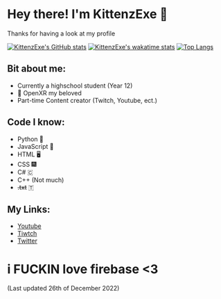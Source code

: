# Hey there! I'm KittenzExe 👋
Thanks for having a look at my profile

[![KittenzExe's GitHub stats](https://github-readme-stats.vercel.app/api?username=kittenzexe&count_private=true&card_width=800&show_icons=true&theme=transparent&icon_color=7d77d7&border_color=7d77d7&title_color=7d77d7&text_color=aed3e7)](https://github.com/anuraghazra/github-readme-stats)
[![KittenzExe's wakatime stats](https://github-readme-stats.vercel.app/api/wakatime?username=KittenzExe&theme=transparent&card_width=800&icon_color=7d77d7&border_color=7d77d7&title_color=7d77d7&text_color=aed3e7)](https://github.com/anuraghazra/github-readme-stats)
[![Top Langs](https://github-readme-stats.vercel.app/api/top-langs/?username=kittenzexe&count_private=true&show_icons=true&card_width=800&theme=transparent&langs_count=5&layout=compact&icon_color=7d77d7&border_color=7d77d7&title_color=7d77d7&text_color=aed3e7)](https://github.com/anuraghazra/github-readme-stats)
## Bit about me:
- Currently a highschool student (Year 12)
- 💜 OpenXR my beloved
- Part-time Content creator (Twitch, Youtube, ect.)
## Code I know:
- Python 🐍
- JavaScript 📜
- HTML 🖥️
- CSS 🎆
- C# 🇨
- C++ (Not much)
- ~~.txt~~ 🇹
## My Links:
- [Youtube](https://www.youtube.com/channel/UCnoHozM85RPHh2XtIigkz_Q)
- [Tiwtch](https://twitch.tv/kittenzexe)
- [Twitter](https://twitter.com/kittenzexe)

# i FUCKIN love firebase <3
(Last updated 26th of December 2022)
